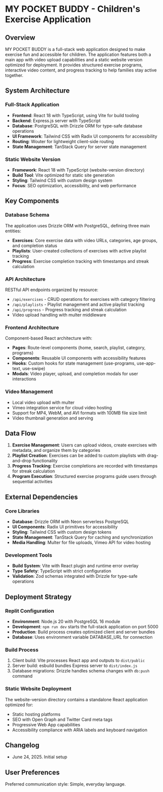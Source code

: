 # MY POCKET BUDDY - Children's Exercise Application

## Overview

MY POCKET BUDDY is a full-stack web application designed to make exercise fun and accessible for children. The application features both a main app with video upload capabilities and a static website version optimized for deployment. It provides structured exercise programs, interactive video content, and progress tracking to help families stay active together.

## System Architecture

### Full-Stack Application
- **Frontend**: React 18 with TypeScript, using Vite for build tooling
- **Backend**: Express.js server with TypeScript
- **Database**: PostgreSQL with Drizzle ORM for type-safe database operations
- **UI Framework**: Tailwind CSS with Radix UI components for accessibility
- **Routing**: Wouter for lightweight client-side routing
- **State Management**: TanStack Query for server state management

### Static Website Version
- **Framework**: React 18 with TypeScript (website-version directory)
- **Build Tool**: Vite optimized for static site generation
- **Styling**: Tailwind CSS with custom design system
- **Focus**: SEO optimization, accessibility, and web performance

## Key Components

### Database Schema
The application uses Drizzle ORM with PostgreSQL, defining three main entities:
- **Exercises**: Core exercise data with video URLs, categories, age groups, and completion status
- **Playlists**: User-created collections of exercises with active playlist tracking
- **Progress**: Exercise completion tracking with timestamps and streak calculation

### API Architecture
RESTful API endpoints organized by resource:
- `/api/exercises` - CRUD operations for exercises with category filtering
- `/api/playlists` - Playlist management and active playlist tracking
- `/api/progress` - Progress tracking and streak calculation
- Video upload handling with multer middleware

### Frontend Architecture
Component-based React architecture with:
- **Pages**: Route-level components (home, search, playlist, category, programs)
- **Components**: Reusable UI components with accessibility features
- **Hooks**: Custom hooks for state management (use-programs, use-app-text, use-swipe)
- **Modals**: Video player, upload, and completion modals for user interactions

### Video Management
- Local video upload with multer
- Vimeo integration service for cloud video hosting
- Support for MP4, WebM, and AVI formats with 100MB file size limit
- Video thumbnail generation and serving

## Data Flow

1. **Exercise Management**: Users can upload videos, create exercises with metadata, and organize them by categories
2. **Playlist Creation**: Exercises can be added to custom playlists with drag-and-drop functionality
3. **Progress Tracking**: Exercise completions are recorded with timestamps for streak calculation
4. **Program Execution**: Structured exercise programs guide users through sequential activities

## External Dependencies

### Core Libraries
- **Database**: Drizzle ORM with Neon serverless PostgreSQL
- **UI Components**: Radix UI primitives for accessibility
- **Styling**: Tailwind CSS with custom design tokens
- **State Management**: TanStack Query for caching and synchronization
- **Media Handling**: Multer for file uploads, Vimeo API for video hosting

### Development Tools
- **Build System**: Vite with React plugin and runtime error overlay
- **Type Safety**: TypeScript with strict configuration
- **Validation**: Zod schemas integrated with Drizzle for type-safe operations

## Deployment Strategy

### Replit Configuration
- **Environment**: Node.js 20 with PostgreSQL 16 module
- **Development**: `npm run dev` starts the full-stack application on port 5000
- **Production**: Build process creates optimized client and server bundles
- **Database**: Uses environment variable DATABASE_URL for connection

### Build Process
1. Client build: Vite processes React app and outputs to `dist/public`
2. Server build: esbuild bundles Express server to `dist/index.js`
3. Database migrations: Drizzle handles schema changes with `db:push` command

### Static Website Deployment
The website-version directory contains a standalone React application optimized for:
- Static hosting platforms
- SEO with Open Graph and Twitter Card meta tags
- Progressive Web App capabilities
- Accessibility compliance with ARIA labels and keyboard navigation

## Changelog
- June 24, 2025. Initial setup

## User Preferences

Preferred communication style: Simple, everyday language.